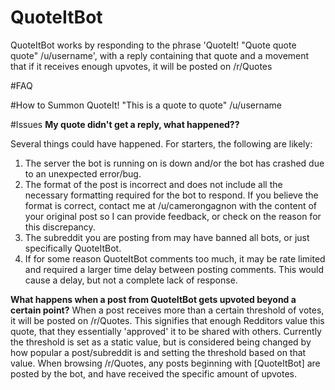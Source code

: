 # QuoteItBot
QuoteItBot works by responding to the phrase 'QuoteIt! "Quote quote quote" /u/username', with a reply containing that quote and a movement that if it receives enough upvotes, it will be posted on /r/Quotes

#FAQ

#How to Summon
QuoteIt! "This is a quote to quote" /u/username

#Issues
**My quote didn't get a reply, what happened??**

Several things could have happened. For starters, the following are likely:
1) The server the bot is running on is down and/or the bot has crashed due to an unexpected error/bug.
2) The format of the post is incorrect and does not include all the necessary formatting required for the bot to respond. If you believe the format is correct, contact me at /u/camerongagnon with the content of your original post so I can provide feedback, or check on the reason for this discrepancy.
3) The subreddit you are posting from may have banned all bots, or just specifically QuoteItBot.
4) If for some reason QuoteItBot comments too much, it may be rate limited and required a larger time delay between posting comments. This would cause a delay, but not a complete lack of response.

**What happens when a post from QuoteItBot gets upvoted beyond a certain point?**
When a post receives more than a certain threshold of votes, it will be posted on /r/Quotes. This signifies that enough Redditors value this quote, that they essentially 'approved' it to be shared with others. Currently the threshold is set as a static value, but is considered being changed by how popular a post/subreddit is and setting the threshold based on that value. When browsing /r/Quotes, any posts beginning with [QuoteItBot] are posted by the bot, and have received the specific amount of upvotes.
